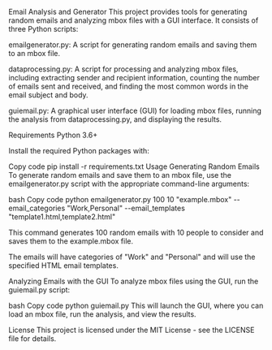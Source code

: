 Email Analysis and Generator
This project provides tools for generating random emails and analyzing mbox files with a GUI interface. It consists of three Python scripts:

emailgenerator.py: A script for generating random emails and saving them to an mbox file.

dataprocessing.py: A script for processing and analyzing mbox files, including extracting sender and recipient information, counting the number of emails sent and received, and finding the most common words in the email subject and body.

guiemail.py: A graphical user interface (GUI) for loading mbox files, running the analysis from dataprocessing.py, and displaying the results.

Requirements
Python 3.6+

Install the required Python packages with:

Copy code
pip install -r requirements.txt
Usage
Generating Random Emails
To generate random emails and save them to an mbox file, use the emailgenerator.py script with the appropriate command-line arguments:

bash
Copy code
python emailgenerator.py 100 10 "example.mbox" --email_categories "Work,Personal" --email_templates "template1.html,template2.html"

This command generates 100 random emails with 10 people to consider and saves them to the example.mbox file. 

The emails will have categories of "Work" and "Personal" and will use the specified HTML email templates.

Analyzing Emails with the GUI
To analyze mbox files using the GUI, run the guiemail.py script:

bash
Copy code
python guiemail.py
This will launch the GUI, where you can load an mbox file, run the analysis, and view the results.

License
This project is licensed under the MIT License - see the LICENSE file for details.

